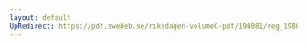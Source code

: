 ```yaml
---
layout: default
UpRedirect: https://pdf.swedeb.se/riksdagen-volumeG-pdf/198081/reg_198081__reg_03/reg_198081__reg_03_0055.pdf
---
```

